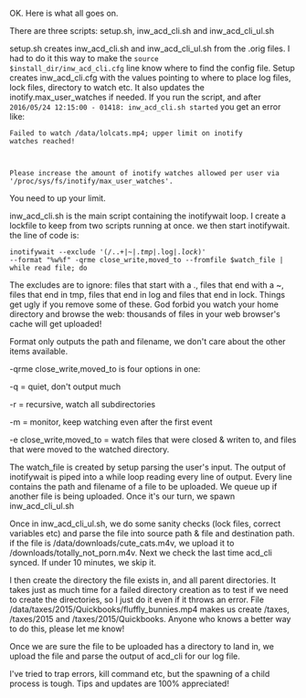 OK. Here is what all goes on.

There are three scripts: setup.sh, inw_acd_cli.sh and inw_acd_cli_ul.sh

setup.sh creates inw_acd_cli.sh and inw_acd_cli_ul.sh from the .orig files. I had to do it this way to make the <code>source $install_dir/inw_acd_cli.cfg</code> line know where to find the config file. Setup creates inw_acd_cli.cfg with the values pointing to where to place log files, lock files, directory to watch etc. It also updates the inotify.max_user_watches if needed. If you run the script, and after <code>2016/05/24 12:15:00 - 01418: inw_acd_cli.sh started</code> you get an error like:

<code>Failed to watch /data/lolcats.mp4; upper limit on inotify watches reached!

Please increase the amount of inotify watches allowed per user via '/proc/sys/fs/inotify/max_user_watches'.</code>

You need to up your limit. 

inw_acd_cli.sh is the main script containing the inotifywait loop. I create a lockfile to keep from two scripts running at once. we then start inotifywait. the line of code is:

<code>inotifywait --exclude '(/\..+|~$|.tmp$|.log$|.lock$)' --format "%w%f" -qrme close_write,moved_to --fromfile $watch_file | while read file; do</code>

The excludes are to ignore: files that start with a ., files that end with a ~, files that end in tmp, files that end in log and files that end in lock. Things get ugly if you remove some of these. God forbid you watch your home directory and browse the web: thousands of files in your web browser's cache will get uploaded! 

Format only outputs the path and filename, we don't care about the other items available.

-qrme close_write,moved_to is four options in one:

-q = quiet, don't output much

-r = recursive, watch all subdirectories

-m = monitor, keep watching even after the first event

-e close_write,moved_to = watch files that were closed & writen to, and files that were moved to the watched directory.

The watch_file is created by setup parsing the user's input. The output of inotifywait is piped into a while loop reading every line of output. Every line contains the path and filename of a file to be uploaded. We queue up if another file is being uploaded. Once it's our turn, we spawn inw_acd_cli_ul.sh

Once in inw_acd_cli_ul.sh, we do some sanity checks (lock files, correct variables etc) and parse the file into source path & file and destination path. if the file is /data/downloads/cute_cats.m4v, we upload it to /downloads/totally_not_porn.m4v. Next we check the last time acd_cli synced. If under 10 minutes, we skip it. 

I then create the directory the file exists in, and all parent directories. It takes just as much time for a failed directory creation as to test if we need to create the directories, so I just do it even if it throws an error. File /data/taxes/2015/Quickbooks/fluffly_bunnies.mp4 makes us create /taxes, /taxes/2015 and /taxes/2015/Quickbooks. Anyone who knows a better way to do this, please let me know!

Once we are sure the file to be uploaded has a directory to land in, we upload the file and parse the output of acd_cli for our log file.

I've tried to trap errors, kill command etc, but the spawning of a child process is tough. Tips and updates are 100% appreciated!
